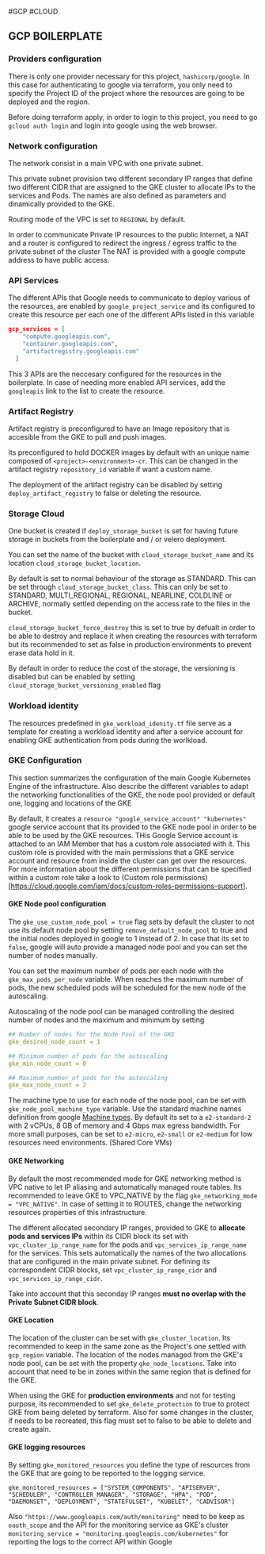 #GCP #CLOUD
## GCP BOILERPLATE

### Providers configuration

There is only one provider necessary for this project, `hashicorp/google`. In this case for authenticating to google via terraform, you only need to specify the Project ID of the project where the resources are going to be deployed and the region. 

Before doing terraform apply, in order to login to this project, you need to go `gcloud auth login` and login into google using the web browser. 

### Network configuration

The network consist in a main VPC with one private subnet. 

This private subnet provision two different secondary IP ranges that define two different CIDR that are assigned to the GKE cluster to allocate IPs to the services and Pods. 
The names are also defined as parameters and dinamically provided to the GKE. 

Routing mode of the VPC is set to `REGIONAL` by default. 

In order to communicate Private IP resources to the public Internet, a NAT and a router is configured to redirect the ingress / egress traffic to the private subnet of the cluster
The NAT is provided with a google compute address to have public access.

### API Services

The different APIs that Google needs to communicate to deploy various of the resources, are enabled by `google_project_service` and its configured to create this resource per each one of the different APIs listed in this variable 

```json
gcp_services = [
    "compute.googleapis.com",             
    "container.googleapis.com",           
    "artifactregistry.googleapis.com"     
  ]
```
This 3 APIs are the neccesary configured for the resources in the boilerplate. In case of needing more enabled API services, add the `googleapis` link to the list to create the resource. 

### Artifact Registry

Artifact registry is preconfigured to have an Image repository that is accesible from the GKE to pull and push images. 

Its preconfigured to hold DOCKER images by default with an unique name composed of `<project>-<environment>-cr`. This can be changed in the artifact registry `repository_id` variable if want a custom name. 

The deployment of the artifact registry can be disabled by setting `deploy_artifact_registry` to false or deleting the resource. 
### Storage Cloud

One bucket is created if `deploy_storage_bucket` is set for having future storage in buckets from the boilerplate and / or velero deployment.

You can set the name of the bucket with `cloud_storage_bucket_name` and its location `cloud_storage_bucket_location`. 

By default is set to normal behaviour of the storage as STANDARD. This can be set through `cloud_storage_bucket_class`. This can only be set to STANDARD, MULTI_REGIONAL, REGIONAL, NEARLINE, COLDLINE or ARCHIVE, normally settled depending on the access rate to the files in the bucket. 

`cloud_storage_bucket_force_destroy` this is set to true by defualt in order to be able to destroy and replace it when creating the resources with terraform but its recommended to set as false in production environments to prevent erase data hold in it. 

By default in order to reduce the cost of the storage, the versioning is disabled but can be enabled by setting `cloud_storage_bucket_versioning_enabled` flag 

### Workload identity

The resources predefined in `gke_workload_idenity.tf` file serve as a template for creating a workload identity and after a service account for enabling GKE authentication from pods during the worlkload. 

### GKE Configuration

This section summarizes the configuration of the main Google Kubernetes Engine of the infrastructure. 
Also describe the different variables to adapt the networking functionalities of the GKE, the node pool provided or default one, logging and locations of the GKE

By default, it creates a `resource "google_service_account" "kubernetes"` google service account that its provided to the GKE node pool in order to be able to be used by the GKE resources. THis Google Service account is attached to an IAM Member that has a custom role associated with it. 
This custom role is provided with the main permissions that a GKE service account and resource from inside the cluster can get over the resources. For more information about the different permissions that can be specified within a custom role take a look to (Custom role permissions)[https://cloud.google.com/iam/docs/custom-roles-permissions-support]. 


#### GKE Node pool configuration 

The `gke_use_custom_node_pool = true` flag sets by default the cluster to not use its default node pool by setting `remove_default_node_pool` to true and the initial nodes deployed in google to 1 instead of 2. In case that its set to `false`, google will auto provide a managed node pool and you can set the number of nodes manually.

You can set the maximum number of pods per each node with the `gke_max_pods_per_node` variable. When reaches the maximum number of pods, the new scheduled pods will be scheduled for the new node of the autoscaling. 

Autoscaling of the node pool can be managed controlling the desired number of nodes and the maximum and minimum by setting

```yaml
## Number of nodes for the Node Pool of the GKE
gke_desired_node_count = 1

## Minimum number of pods for the autoscaling  
gke_min_node_count = 0

## Maximum number of pods for the autoscaling
gke_max_node_count = 2
```

The machine type to use for each node of the node pool, can be set with `gke_node_pool_machine_type` variable. Use the standard machine names definition from google [Machine types](https://cloud.google.com/compute/docs/machine-resource). By default its set to a `e2-standard-2` with 2 vCPUs, 8 GB of memory and 4 Gbps max egress bandwidth. For more small purposes, can be set to `e2-micro`, `e2-small` or `e2-medium` for low resources need environments. (Shared Core VMs)


#### GKE Networking

By default the most recommended mode for GKE networking method is VPC native to let IP aliasing and automatically managed route tables. Its recommended to leave GKE to VPC_NATIVE by the flag `gke_networking_mode = "VPC_NATIVE"`. In case of setting it to ROUTES, change the networking resources properties of this infrastructure. 

The different allocated secondary IP ranges, provided to GKE to **allocate pods and services IPs** within its CIDR block its set with `vpc_cluster_ip_range_name` for the pods and `vpc_services_ip_range_name` for the services. This sets automatically the names of the two allocations that are configured in the main private subnet. 
For defining its correspondent CIDR blocks, set `vpc_cluster_ip_range_cidr` and `vpc_services_ip_range_cidr`. 

Take into account that this seconday IP ranges **must no overlap with the Private Subnet CIDR block**.  


#### GKE Location

The location of the cluster can be set with `gke_cluster_location`. Its recommended to keep in the same zone as the Project's one settled with `gcp_region` variable. 
The location of the nodes managed from the GKE's node pool, can be set with the property `gke_node_locations`. Take into account that need to be in zones within the same region that is defined for the GKE.

When using the GKE for **production environments** and not for testing purpose, its recommended to set `gke_delete_protection` to true to protect GKE from being deleted by terraform. Also for some changes in the cluster, if needs to be recreated, this flag must set to false to be able to delete and create again.

#### GKE logging resources

By setting `gke_monitored_resources` you define the type of resources from the  GKE that are going to be reported to the logging service. 

```
gke_monitored_resources = ["SYSTEM_COMPONENTS", "APISERVER", "SCHEDULER", "CONTROLLER_MANAGER", "STORAGE", "HPA", "POD", "DAEMONSET", "DEPLOYMENT", "STATEFULSET", "KUBELET", "CADVISOR"]
```

Also `"https://www.googleapis.com/auth/monitoring"` need to be keep as `oauth_scope` and the API for the monitoring service as GKE's cluster `monitoring_service = "monitoring.googleapis.com/kubernetes"` for reporting the logs to the correct API within Google